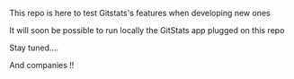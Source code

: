 This repo is here to test Gitstats's features when developing new ones

It will soon be possible to run locally the GitStats app plugged on this repo

Stay tuned....

And companies !! 
